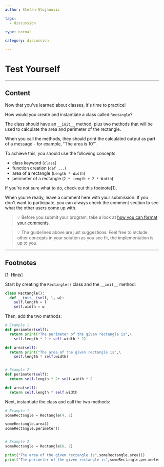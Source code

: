 ```yaml
---
author: Stefan-Stojanovic

tags:
  - discussion

type: normal

category: discussion

---
```


# Test Yourself

---

## Content

Now that you've learned about classes, it's time to practice!

How would you create and instantiate a class called `Rectangle`?

The class should have an `__init__` method, plus two methods that will be used to calculate the area and perimeter of the rectangle.

When you call the methods, they should print the calculated output as part of a message - for example, "The area is 10"`.

To achieve this, you should use the following concepts:
- class keyword (`class`)
- function creation (`def ...`)
- area of a rectangle (`Length * Width`)
- perimeter of a rectangle (`2 * Length + 2 * Width`)

If you're not sure what to do, check out this footnote[1].

When you're ready, leave a comment here with your submission. If you don't want to participate, you can always check the comment section to see what the other users come up with.

> 💡 Before you submit your program, take a look at [how you can format your comments](https://www.enki.com/glossary/general/markdown-formatting).

> 💡 The guidelines above are just suggestions. Feel free to include other concepts in your solution as you see fit, the implementation is up to you.


---

## Footnotes

[1: Hints]

Start by creating the `Rectangle()` class and the `__init__` method:

```python
class Rectangle():
  def __init__(self, l, w):
    self.length = l
    self.width = w
```

Then, add the two methods:

```python
# Example 1
def perimeter(self):
  return print("The perimeter of the given rectangle is",\
    self.length * 2 + self.width * 2)

def area(self):
  return print("The area of the given rectangle is",\
    self.length * self.width)


# Example 2
def perimeter(self):
  return self.length * 2+ self.width * 2

def area(self):
  return self.length * self.width
```

Next, instantiate the class and call the two methods:

```python
# Example 1
someRectangle = Rectangle(4, 2)

someRectangle.area()
someRectangle.perimeter()


# Example 2
someRectangle = Rectangle(6, 2)

print("The area of the given rectangle is",someRectangle.area())
print("The perimeter of the given rectangle is",someRectangle.perimeter())
```

